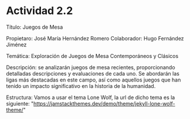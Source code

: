 # Actividad 2.2 

Título: Juegos de Mesa

Propietaro: José María Hernández Romero
Colaborador: Hugo Fernández Jiménez

Temática: Exploración de Juegos de Mesa Contemporáneos y Clásicos

Descripción: se analizarán juegos de mesa recientes, proporcionando detalladas descripciones y evaluaciones de cada uno. Se abordarán las ligas más destacadas en este campo, así como aquellos juegos que han tenido un impacto significativo en la historia de la humanidad.

Estructura: Vamos a usar el tema Lone Wolf, la url de dicho tema es la siguiente: "https://jamstackthemes.dev/demo/theme/jekyll-lone-wolf-theme/"
